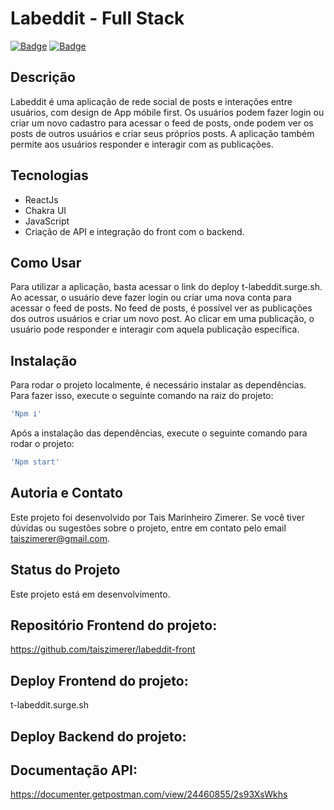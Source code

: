 
# Labeddit - Full Stack

[![Badge](https://img.shields.io/badge/author-Tais%20Marinheiro%20Zimerer-blue)](https://github.com/taiszimerer)
[![Badge](https://img.shields.io/badge/license-N/A-red)]()

## Descrição

Labeddit é uma aplicação de rede social de posts e interações entre usuários, com design de App móbile first. Os usuários podem fazer login ou criar um novo cadastro para acessar o feed de posts, onde podem ver os posts de outros usuários e criar seus próprios posts. A aplicação também permite aos usuários responder e interagir com as publicações.

## Tecnologias
- ReactJs
- Chakra UI
- JavaScript 
- Criação de API e integração do front com o backend.

## Como Usar

Para utilizar a aplicação, basta acessar o link do deploy t-labeddit.surge.sh. Ao acessar, o usuário deve fazer login ou criar uma nova conta para acessar o feed de posts. No feed de posts, é possível ver as publicações dos outros usuários e criar um novo post. Ao clicar em uma publicação, o usuário pode responder e interagir com aquela publicação específica.

## Instalação

Para rodar o projeto localmente, é necessário instalar as dependências. Para fazer isso, execute o seguinte comando na raiz do projeto:
```bash
'Npm i'
```

Após a instalação das dependências, execute o seguinte comando para rodar o projeto:
```bash
'Npm start' 
```

## Autoria e Contato

Este projeto foi desenvolvido por Tais Marinheiro Zimerer. Se você tiver dúvidas ou sugestões sobre o projeto, entre em contato pelo email taiszimerer@gmail.com.

## Status do Projeto
Este projeto está em desenvolvimento.

## Repositório Frontend do projeto:
https://github.com/taiszimerer/labeddit-front

## Deploy Frontend do projeto: 
t-labeddit.surge.sh

## Deploy Backend do projeto:

## Documentação API: 
https://documenter.getpostman.com/view/24460855/2s93XsWkhs




